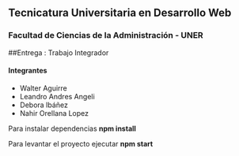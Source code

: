 ## Tecnicatura Universitaria en Desarrollo Web
### Facultad de Ciencias de la Administración - UNER

##Entrega :  Trabajo Integrador


#### Integrantes 

- Walter Aguirre
- Leandro Andres Angeli
- Debora Ibáñez 
- Nahir Orellana Lopez

Para instalar dependencias
**npm install**
  
Para levantar el proyecto ejecutar
**npm start**
